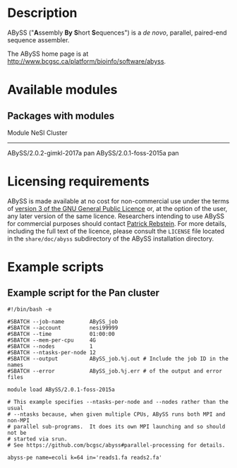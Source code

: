 <!-- The above lines, specifying the category, section and title, must be
present and always comprising the first three lines of the article. -->

# Description

ABySS (\"**A**ssembly **By** **S**hort **S**equences\") is a *de novo*,
parallel, paired-end sequence assembler.

The ABySS home page is at
<http://www.bcgsc.ca/platform/bioinfo/software/abyss>.

# Available modules

## Packages with modules

  Module                    NeSI Cluster
  ------------------------- --------------
  ABySS/2.0.2-gimkl-2017a   pan
  ABySS/2.0.1-foss-2015a    pan

# Licensing requirements

ABySS is made available at no cost for non-commercial use under the
terms of [version 3 of the GNU General Public
Licence](http://www.gnu.org/licenses/gpl-3.0.html) or, at the option of
the user, any later version of the same licence. Researchers intending
to use ABySS for commercial purposes should contact [Patrick
Rebstein](mailto:prebstein@bccancer.bc.ca). For more details, including
the full text of the licence, please consult the `LICENSE` file located
in the `share/doc/abyss` subdirectory of the ABySS installation
directory.

# Example scripts

## Example script for the Pan cluster

    #!/bin/bash -e

    #SBATCH --job-name        ABySS_job
    #SBATCH --account         nesi99999
    #SBATCH --time            01:00:00
    #SBATCH --mem-per-cpu     4G
    #SBATCH --nodes           1 
    #SBATCH --ntasks-per-node 12
    #SBATCH --output          ABySS_job.%j.out # Include the job ID in the names
    #SBATCH --error           ABySS_job.%j.err # of the output and error files

    module load ABySS/2.0.1-foss-2015a

    # This example specifies --ntasks-per-node and --nodes rather than the usual 
    # --ntasks because, when given multiple CPUs, ABySS runs both MPI and non-MPI 
    # parallel sub-programs.  It does its own MPI launching and so should not be 
    # started via srun.
    # See https://github.com/bcgsc/abyss#parallel-processing for details.

    abyss-pe name=ecoli k=64 in='reads1.fa reads2.fa'
